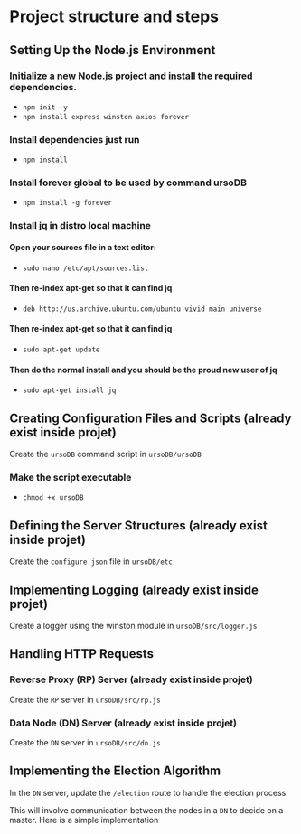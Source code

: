 
# Project structure and steps

## Setting Up the Node.js Environment
### Initialize a new Node.js project and install the required dependencies.
- `npm init -y`
- `npm install express winston axios forever`

### Install dependencies just run
- `npm install`

### Install forever global to be used by command ursoDB
- `npm install -g forever`

### Install jq in distro local machine
#### Open your sources file in a text editor:
- `sudo nano /etc/apt/sources.list`
#### Then re-index apt-get so that it can find jq
- `deb http://us.archive.ubuntu.com/ubuntu vivid main universe`
####  Then re-index apt-get so that it can find jq
- `sudo apt-get update`
#### Then do the normal install and you should be the proud new user of jq
- `sudo apt-get install jq`

## Creating Configuration Files and Scripts (already exist inside projet)
Create the `ursoDB` command script in `ursoDB/ursoDB`

### Make the script executable
- `chmod +x ursoDB` 

## Defining the Server Structures (already exist inside projet)
Create the `configure.json` file in `ursoDB/etc`

## Implementing Logging (already exist inside projet)
Create a logger using the winston module in `ursoDB/src/logger.js`

## Handling HTTP Requests

### Reverse Proxy (RP) Server (already exist inside projet)
Create the `RP` server in `ursoDB/src/rp.js`

### Data Node (DN) Server (already exist inside projet)
Create the `DN` server in `ursoDB/src/dn.js`

## Implementing the Election Algorithm
In the `DN` server, update the `/election` route to handle the election process

This will involve communication between the nodes in a `DN` to decide on a master. Here is a simple implementation

